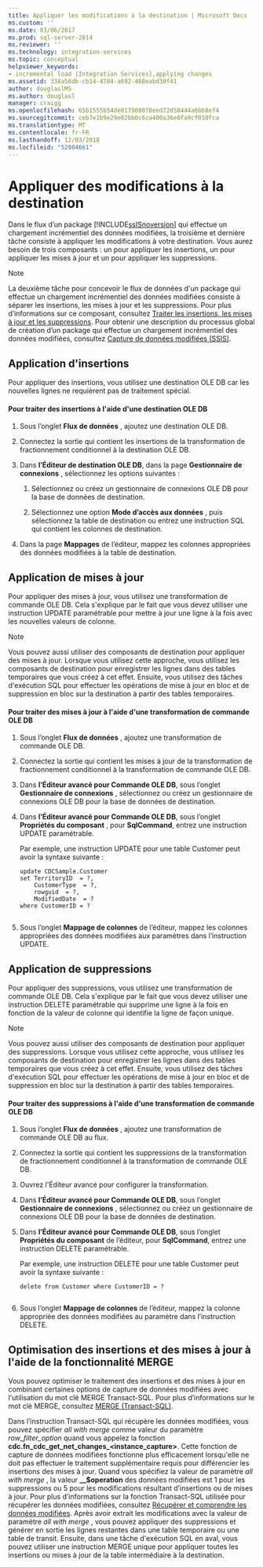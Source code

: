 ```yaml
---
title: Appliquer les modifications à la destination | Microsoft Docs
ms.custom: ''
ms.date: 03/06/2017
ms.prod: sql-server-2014
ms.reviewer: ''
ms.technology: integration-services
ms.topic: conceptual
helpviewer_keywords:
- incremental load [Integration Services],applying changes
ms.assetid: 338a56db-cb14-4784-a692-468eabd30f41
author: douglaslMS
ms.author: douglasl
manager: craigg
ms.openlocfilehash: 65b1555b54de017908078eed72d58444a6bb8ef4
ms.sourcegitcommit: ceb7e1b9e29e02bb0c6ca400a36e0fa9cf010fca
ms.translationtype: MT
ms.contentlocale: fr-FR
ms.lasthandoff: 12/03/2018
ms.locfileid: "52804661"
---
```

# <a name="apply-the-changes-to-the-destination"></a>Appliquer des modifications à la destination
  Dans le flux d’un package [!INCLUDE[ssISnoversion](../../includes/ssisnoversion-md.md)] qui effectue un chargement incrémentiel des données modifiées, la troisième et dernière tâche consiste à appliquer les modifications à votre destination. Vous aurez besoin de trois composants : un pour appliquer les insertions, un pour appliquer les mises à jour et un pour appliquer les suppressions.  
  
> [!NOTE]  
>  La deuxième tâche pour concevoir le flux de données d'un package qui effectue un chargement incrémentiel des données modifiées consiste à séparer les insertions, les mises à jour et les suppressions. Pour plus d’informations sur ce composant, consultez [Traiter les insertions, les mises à jour et les suppressions](process-inserts-updates-and-deletes.md). Pour obtenir une description du processus global de création d’un package qui effectue un chargement incrémentiel des données modifiées, consultez [Capture de données modifiées &#40;SSIS&#41;](change-data-capture-ssis.md).  
  
## <a name="applying-inserts"></a>Application d'insertions  
 Pour appliquer des insertions, vous utilisez une destination OLE DB car les nouvelles lignes ne requièrent pas de traitement spécial.  
  
#### <a name="to-process-inserts-by-using-an-ole-db-destination"></a>Pour traiter des insertions à l'aide d'une destination OLE DB  
  
1.  Sous l’onglet **Flux de données** , ajoutez une destination OLE DB.  
  
2.  Connectez la sortie qui contient les insertions de la transformation de fractionnement conditionnel à la destination OLE DB.  
  
3.  Dans **l’Éditeur de destination OLE DB**, dans la page **Gestionnaire de connexions** , sélectionnez les options suivantes :  
  
    1.  Sélectionnez ou créez un gestionnaire de connexions OLE DB pour la base de données de destination.  
  
    2.  Sélectionnez une option **Mode d’accès aux données** , puis sélectionnez la table de destination ou entrez une instruction SQL qui contient les colonnes de destination.  
  
4.  Dans la page **Mappages** de l’éditeur, mappez les colonnes appropriées des données modifiées à la table de destination.  
  
## <a name="applying-updates"></a>Application de mises à jour  
 Pour appliquer des mises à jour, vous utilisez une transformation de commande OLE DB. Cela s'explique par le fait que vous devez utiliser une instruction UPDATE paramétrable pour mettre à jour une ligne à la fois avec les nouvelles valeurs de colonne.  
  
> [!NOTE]  
>  Vous pouvez aussi utiliser des composants de destination pour appliquer des mises à jour. Lorsque vous utilisez cette approche, vous utilisez les composants de destination pour enregistrer les lignes dans des tables temporaires que vous créez à cet effet. Ensuite, vous utilisez des tâches d'exécution SQL pour effectuer les opérations de mise à jour en bloc et de suppression en bloc sur la destination à partir des tables temporaires.  
  
#### <a name="to-process-updates-by-using-an-ole-db-command-transformation"></a>Pour traiter des mises à jour à l'aide d'une transformation de commande OLE DB  
  
1.  Sous l’onglet **Flux de données** , ajoutez une transformation de commande OLE DB.  
  
2.  Connectez la sortie qui contient les mises à jour de la transformation de fractionnement conditionnel à la transformation de commande OLE DB.  
  
3.  Dans **l’Éditeur avancé pour Commande OLE DB**, sous l’onglet **Gestionnaire de connexions** , sélectionnez ou créez un gestionnaire de connexions OLE DB pour la base de données de destination.  
  
4.  Dans **l’Éditeur avancé pour Commande OLE DB**, sous l’onglet **Propriétés du composant** , pour **SqlCommand**, entrez une instruction UPDATE paramétrable.  
  
     Par exemple, une instruction UPDATE pour une table Customer peut avoir la syntaxe suivante :  
  
    ```  
    update CDCSample.Customer  
    set TerritoryID  = ?,  
        CustomerType  = ?,  
        rowguid  = ?,  
        ModifiedDate  = ?  
    where CustomerID = ?  
  
    ```  
  
5.  Sous l’onglet **Mappage de colonnes** de l’éditeur, mappez les colonnes appropriées des données modifiées aux paramètres dans l’instruction UPDATE.  
  
## <a name="applying-deletes"></a>Application de suppressions  
 Pour appliquer des suppressions, vous utilisez une transformation de commande OLE DB. Cela s'explique par le fait que vous devez utiliser une instruction DELETE paramétrable qui supprime une ligne à la fois en fonction de la valeur de colonne qui identifie la ligne de façon unique.  
  
> [!NOTE]  
>  Vous pouvez aussi utiliser des composants de destination pour appliquer des suppressions. Lorsque vous utilisez cette approche, vous utilisez les composants de destination pour enregistrer les lignes dans des tables temporaires que vous créez à cet effet. Ensuite, vous utilisez des tâches d'exécution SQL pour effectuer les opérations de mise à jour en bloc et de suppression en bloc sur la destination à partir des tables temporaires.  
  
#### <a name="to-process-deletes-by-using-an-ole-db-command-transformation"></a>Pour traiter des suppressions à l'aide d'une transformation de commande OLE DB  
  
1.  Sous l’onglet **Flux de données** , ajoutez une transformation de commande OLE DB au flux.  
  
2.  Connectez la sortie qui contient les suppressions de la transformation de fractionnement conditionnel à la transformation de commande OLE DB.  
  
3.  Ouvrez l'Éditeur avancé pour configurer la transformation.  
  
4.  Dans **l’Éditeur avancé pour Commande OLE DB**, sous l’onglet **Gestionnaire de connexions** , sélectionnez ou créez un gestionnaire de connexions OLE DB pour la base de données de destination.  
  
5.  Dans **l’Éditeur avancé pour Commande OLE DB**, sous l’onglet **Propriétés du composant** de l’éditeur, pour **SqlCommand**, entrez une instruction DELETE paramétrable.  
  
     Par exemple, une instruction DELETE pour une table Customer peut avoir la syntaxe suivante :  
  
    ```  
    delete from Customer where CustomerID = ?  
  
    ```  
  
6.  Sous l’onglet **Mappage de colonnes** de l’éditeur, mappez la colonne appropriée des données modifiées au paramètre dans l’instruction DELETE.  
  
## <a name="optimizing-inserts-and-updates-by-using-merge-functionality"></a>Optimisation des insertions et des mises à jour à l'aide de la fonctionnalité MERGE  
 Vous pouvez optimiser le traitement des insertions et des mises à jour en combinant certaines options de capture de données modifiées avec l'utilisation du mot clé MERGE Transact-SQL. Pour plus d’informations sur le mot clé MERGE, consultez [MERGE &#40;Transact-SQL&#41;](/sql/t-sql/statements/merge-transact-sql).  
  
 Dans l’instruction Transact-SQL qui récupère les données modifiées, vous pouvez spécifier *all with merge* comme valeur du paramètre *row_filter_option* quand vous appelez la fonction **cdc.fn_cdc_get_net_changes_<instance_capture>**. Cette fonction de capture de données modifiées fonctionne plus efficacement lorsqu'elle ne doit pas effectuer le traitement supplémentaire requis pour différencier les insertions des mises à jour. Quand vous spécifiez la valeur de paramètre *all with merge* , la valeur **__$operation** des données modifiées est 1 pour les suppressions ou 5 pour les modifications résultant d’insertions ou de mises à jour. Pour plus d’informations sur la fonction Transact-SQL utilisée pour récupérer les données modifiées, consultez [Récupérer et comprendre les données modifiées](retrieve-and-understand-the-change-data.md). Après avoir extrait les modifications avec la valeur de paramètre *all with merge* , vous pouvez appliquer des suppressions et générer en sortie les lignes restantes dans une table temporaire ou une table de transit. Ensuite, dans une tâche d'exécution SQL en aval, vous pouvez utiliser une instruction MERGE unique pour appliquer toutes les insertions ou mises à jour de la table intermédiaire à la destination.  
  
  
